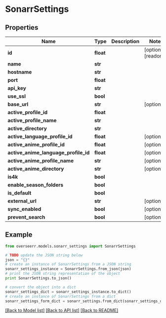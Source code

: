 # SonarrSettings


## Properties

Name | Type | Description | Notes
------------ | ------------- | ------------- | -------------
**id** | **float** |  | [optional] [readonly] 
**name** | **str** |  | 
**hostname** | **str** |  | 
**port** | **float** |  | 
**api_key** | **str** |  | 
**use_ssl** | **bool** |  | 
**base_url** | **str** |  | [optional] 
**active_profile_id** | **float** |  | 
**active_profile_name** | **str** |  | 
**active_directory** | **str** |  | 
**active_language_profile_id** | **float** |  | [optional] 
**active_anime_profile_id** | **float** |  | [optional] 
**active_anime_language_profile_id** | **float** |  | [optional] 
**active_anime_profile_name** | **str** |  | [optional] 
**active_anime_directory** | **str** |  | [optional] 
**is4k** | **bool** |  | 
**enable_season_folders** | **bool** |  | 
**is_default** | **bool** |  | 
**external_url** | **str** |  | [optional] 
**sync_enabled** | **bool** |  | [optional] 
**prevent_search** | **bool** |  | [optional] 

## Example

```python
from overseerr.models.sonarr_settings import SonarrSettings

# TODO update the JSON string below
json = "{}"
# create an instance of SonarrSettings from a JSON string
sonarr_settings_instance = SonarrSettings.from_json(json)
# print the JSON string representation of the object
print SonarrSettings.to_json()

# convert the object into a dict
sonarr_settings_dict = sonarr_settings_instance.to_dict()
# create an instance of SonarrSettings from a dict
sonarr_settings_form_dict = sonarr_settings.from_dict(sonarr_settings_dict)
```
[[Back to Model list]](../README.md#documentation-for-models) [[Back to API list]](../README.md#documentation-for-api-endpoints) [[Back to README]](../README.md)


